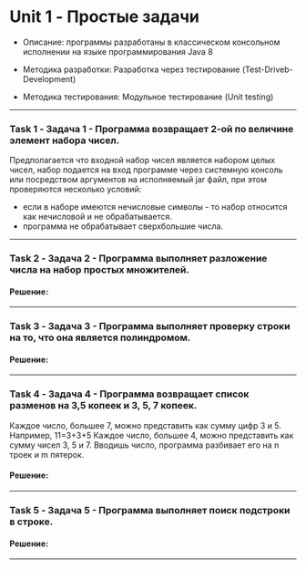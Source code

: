 # Unit 1 - Простые задачи

* Описание: программы разработаны в классическом консольном исполнении на языке программирования Java 8

* Методика разработки: Разработка через тестирование (Test-Driveb-Development)

* Методика тестирования: Модульное тестирование (Unit testing)

___

### Task 1 - Задача 1 - Программа возвращает 2-ой по величине элемент набора чисел.

Предполагается что входной набор чисел является набором целых чисел, набор подается на вход программе через системную консоль или посредством аргументов на исполняемый jar файл, при этом проверяются несколько условий:
 * если в наборе имеются нечисловые символы - то набор относится как нечисловой и не обрабатывается.
 * программа не обрабатывает сверхбольшие числа.

___

### Task 2 - Задача 2 - Программа выполняет разложение числа на набор простых множителей.
#### Решение:
___


### Task 3 - Задача 3 - Программа выполняет проверку строки на то, что она является полиндромом.
#### Решение:
___


### Task 4 - Задача 4 - Программа возвращает список разменов на 3,5 копеек и 3, 5, 7 копеек.

Каждое число, большее 7, можно представить как сумму цифр 3 и 5. Например, 11=3+3+5
Каждое число, большее 4, можно представить как сумму чисел 3, 5 и 7.
Вводишь число, программа разбивает его на n троек и m пятерок.

#### Решение:
___


### Task 5 - Задача 5 - Программа выполняет поиск подстроки в строке.
#### Решение:

___
